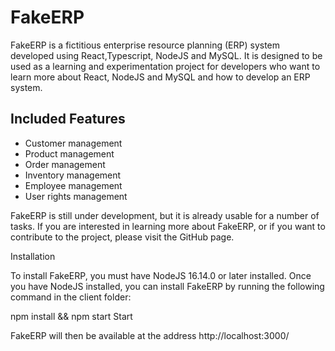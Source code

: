 # FakeERP

FakeERP is a fictitious enterprise resource planning (ERP) system developed using React,Typescript, NodeJS and MySQL. It is designed to be used as a learning and experimentation project for developers who want to learn more about React, NodeJS and MySQL and how to develop an ERP system.

## Included Features
* Customer management
* Product management
* Order management
* Inventory management
* Employee management
* User rights management


FakeERP is still under development, but it is already usable for a number of tasks. If you are interested in learning more about FakeERP, or if you want to contribute to the project, please visit the GitHub page.

Installation

To install FakeERP, you must have NodeJS 16.14.0 or later installed. Once you have NodeJS installed, you can install FakeERP by running the following command in the client folder:

npm install && npm start 
Start

FakeERP will then be available at the address http://localhost:3000/

